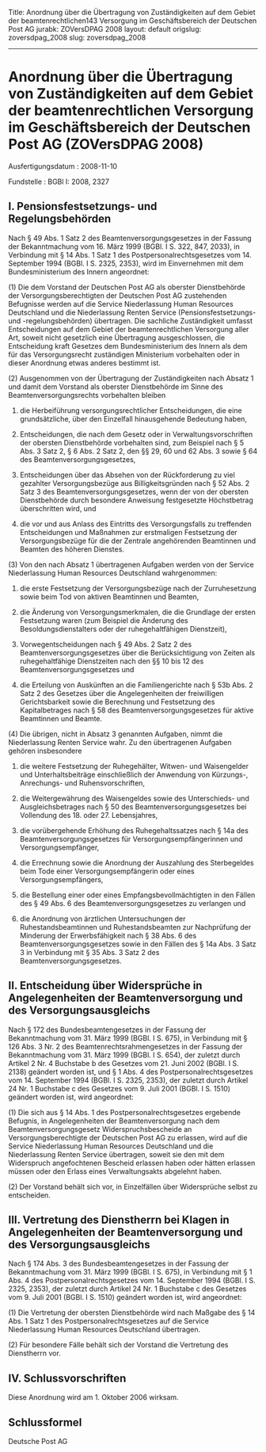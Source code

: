 Title: Anordnung über die Übertragung von Zuständigkeiten auf dem Gebiet der beamtenrechtlichen143
  Versorgung im Geschäftsbereich der Deutschen Post AG
jurabk: ZOVersDPAG 2008
layout: default
origslug: zoversdpag_2008
slug: zoversdpag_2008

---

# Anordnung über die Übertragung von Zuständigkeiten auf dem Gebiet der beamtenrechtlichen Versorgung im Geschäftsbereich der Deutschen Post AG (ZOVersDPAG 2008)

Ausfertigungsdatum
:   2008-11-10

Fundstelle
:   BGBl I: 2008, 2327


## I. Pensionsfestsetzungs- und Regelungsbehörden

Nach § 49 Abs. 1 Satz 2 des Beamtenversorgungsgesetzes in der Fassung
der Bekanntmachung vom 16. März 1999 (BGBl. I S. 322, 847, 2033), in
Verbindung mit § 14 Abs. 1 Satz 1 des Postpersonalrechtsgesetzes vom
14\. September 1994 (BGBl. I S. 2325, 2353), wird im Einvernehmen mit
dem Bundesministerium des Innern angeordnet:

(1) Die dem Vorstand der Deutschen Post AG als oberster Dienstbehörde
der Versorgungsberechtigten der Deutschen Post AG zustehenden
Befugnisse werden auf die Service Niederlassung Human Resources
Deutschland und die Niederlassung Renten Service
(Pensionsfestsetzungs- und -regelungsbehörden) übertragen. Die
sachliche Zuständigkeit umfasst Entscheidungen auf dem Gebiet der
beamtenrechtlichen Versorgung aller Art, soweit nicht gesetzlich eine
Übertragung ausgeschlossen, die Entscheidung kraft Gesetzes dem
Bundesministerium des Innern als dem für das Versorgungsrecht
zuständigen Ministerium vorbehalten oder in dieser Anordnung etwas
anderes bestimmt ist.

(2) Ausgenommen von der Übertragung der Zuständigkeiten nach Absatz 1
und damit dem Vorstand als oberster Dienstbehörde im Sinne des
Beamtenversorgungsrechts vorbehalten bleiben

1.  die Herbeiführung versorgungsrechtlicher Entscheidungen, die eine
    grundsätzliche, über den Einzelfall hinausgehende Bedeutung haben,


2.  Entscheidungen, die nach dem Gesetz oder in Verwaltungsvorschriften
    der obersten Dienstbehörde vorbehalten sind, zum Beispiel nach § 5
    Abs. 3 Satz 2, § 6 Abs. 2 Satz 2, den §§ 29, 60 und 62 Abs. 3 sowie §
    64 des Beamtenversorgungsgesetzes,


3.  Entscheidungen über das Absehen von der Rückforderung zu viel
    gezahlter Versorgungsbezüge aus Billigkeitsgründen nach § 52 Abs. 2
    Satz 3 des Beamtenversorgungsgesetzes, wenn der von der obersten
    Dienstbehörde durch besondere Anweisung festgesetzte Höchstbetrag
    überschritten wird, und


4.  die vor und aus Anlass des Eintritts des Versorgungsfalls zu
    treffenden Entscheidungen und Maßnahmen zur erstmaligen Festsetzung
    der Versorgungsbezüge für die der Zentrale angehörenden Beamtinnen und
    Beamten des höheren Dienstes.




(3) Von den nach Absatz 1 übertragenen Aufgaben werden von der Service
Niederlassung Human Resources Deutschland wahrgenommen:

1.  die erste Festsetzung der Versorgungsbezüge nach der Zurruhesetzung
    sowie beim Tod von aktiven Beamtinnen und Beamten,


2.  die Änderung von Versorgungsmerkmalen, die die Grundlage der ersten
    Festsetzung waren (zum Beispiel die Änderung des
    Besoldungsdienstalters oder der ruhegehaltfähigen Dienstzeit),


3.  Vorwegentscheidungen nach § 49 Abs. 2 Satz 2 des
    Beamtenversorgungsgesetzes über die Berücksichtigung von Zeiten als
    ruhegehaltfähige Dienstzeiten nach den §§ 10 bis 12 des
    Beamtenversorgungsgesetzes und


4.  die Erteilung von Auskünften an die Familiengerichte nach § 53b Abs. 2
    Satz 2 des Gesetzes über die Angelegenheiten der freiwilligen
    Gerichtsbarkeit sowie die Berechnung und Festsetzung des
    Kapitalbetrages nach § 58 des Beamtenversorgungsgesetzes für aktive
    Beamtinnen und Beamte.




(4) Die übrigen, nicht in Absatz 3 genannten Aufgaben, nimmt die
Niederlassung Renten Service wahr. Zu den übertragenen Aufgaben
gehören insbesondere

1.  die weitere Festsetzung der Ruhegehälter, Witwen- und Waisengelder und
    Unterhaltsbeiträge einschließlich der Anwendung von Kürzungs-,
    Anrechungs- und Ruhensvorschriften,


2.  die Weitergewährung des Waisengeldes sowie des Unterschieds- und
    Ausgleichsbetrages nach § 50 des Beamtenversorgungsgesetzes bei
    Vollendung des 18. oder 27. Lebensjahres,


3.  die vorübergehende Erhöhung des Ruhegehaltssatzes nach § 14a des
    Beamtenversorgungsgesetzes für Versorgungsempfängerinnen und
    Versorgungsempfänger,


4.  die Errechnung sowie die Anordnung der Auszahlung des Sterbegeldes
    beim Tode einer Versorgungsempfängerin oder eines
    Versorgungsempfängers,


5.  die Bestellung einer oder eines Empfangsbevollmächtigten in den Fällen
    des § 49 Abs. 6 des Beamtenversorgungsgesetzes zu verlangen und


6.  die Anordnung von ärztlichen Untersuchungen der Ruhestandsbeamtinnen
    und Ruhestandsbeamten zur Nachprüfung der Minderung der
    Erwerbsfähigkeit nach § 38 Abs. 6 des Beamtenversorgungsgesetzes sowie
    in den Fällen des § 14a Abs. 3 Satz 3 in Verbindung mit § 35 Abs. 3
    Satz 2 des Beamtenversorgungsgesetzes.





## II. Entscheidung über Widersprüche in Angelegenheiten der Beamtenversorgung und des Versorgungsausgleichs

Nach § 172 des Bundesbeamtengesetzes in der Fassung der Bekanntmachung
vom 31. März 1999 (BGBl. I S. 675), in Verbindung mit § 126 Abs. 3 Nr.
2 des Beamtenrechtsrahmengesetzes in der Fassung der Bekanntmachung
vom 31. März 1999 (BGBl. I S. 654), der zuletzt durch Artikel 2 Nr. 4
Buchstabe b des Gesetzes vom 21. Juni 2002 (BGBl. I S. 2138) geändert
worden ist, und § 1 Abs. 4 des Postpersonalrechtsgesetzes vom 14.
September 1994 (BGBl. I S. 2325, 2353), der zuletzt durch Artikel 24
Nr. 1 Buchstabe c des Gesetzes vom 9. Juli 2001 (BGBl. I S. 1510)
geändert worden ist, wird angeordnet:

(1) Die sich aus § 14 Abs. 1 des Postpersonalrechtsgesetzes ergebende
Befugnis, in Angelegenheiten der Beamtenversorgung nach dem
Beamtenversorgungsgesetz Widerspruchsbescheide an
Versorgungsberechtigte der Deutschen Post AG zu erlassen, wird auf die
Service Niederlassung Human Resources Deutschland und die
Niederlassung Renten Service übertragen, soweit sie den mit dem
Widerspruch angefochtenen Bescheid erlassen haben oder hätten erlassen
müssen oder den Erlass eines Verwaltungsakts abgelehnt haben.

(2) Der Vorstand behält sich vor, in Einzelfällen über Widersprüche
selbst zu entscheiden.


## III. Vertretung des Dienstherrn bei Klagen in Angelegenheiten der Beamtenversorgung und des Versorgungsausgleichs

Nach § 174 Abs. 3 des Bundesbeamtengesetzes in der Fassung der
Bekanntmachung vom 31. März 1999 (BGBl. I S. 675), in Verbindung mit §
1 Abs. 4 des Postpersonalrechtsgesetzes vom 14. September 1994 (BGBl.
I S. 2325, 2353), der zuletzt durch Artikel 24 Nr. 1 Buchstabe c des
Gesetzes vom 9. Juli 2001 (BGBl. I S. 1510) geändert worden ist, wird
angeordnet:

(1) Die Vertretung der obersten Dienstbehörde wird nach Maßgabe des §
14 Abs. 1 Satz 1 des Postpersonalrechtsgesetzes auf die Service
Niederlassung Human Resources Deutschland übertragen.

(2) Für besondere Fälle behält sich der Vorstand die Vertretung des
Dienstherrn vor.


## IV. Schlussvorschriften

Diese Anordnung wird am 1. Oktober 2006 wirksam.


## Schlussformel

Deutsche Post AG

